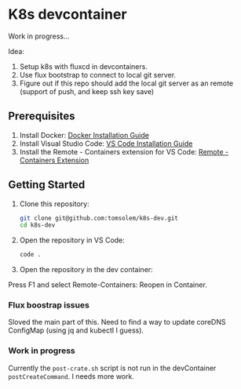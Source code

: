# K8s devcontainer

Work in progress...

Idea:

1) Setup k8s with fluxcd in devcontainers.
2) Use flux bootstrap to connect to local git server.
3) Figure out if this repo should add the local git server as an remote (support of push, and keep ssh key save)

## Prerequisites

1. Install Docker: [Docker Installation Guide](https://docs.docker.com/get-docker/)
2. Install Visual Studio Code: [VS Code Installation Guide](https://code.visualstudio.com/)
3. Install the Remote - Containers extension for VS Code: [Remote - Containers Extension](https://marketplace.visualstudio.com/items?itemName=ms-vscode-remote.remote-containers)

## Getting Started

1. Clone this repository:

   ```sh
   git clone git@github.com:tomsolem/k8s-dev.git
   cd k8s-dev
   ```

2. Open the repository in VS Code:

   ```sh
   code .
   ```

3. Open the repository in the dev container:

Press F1 and select Remote-Containers: Reopen in Container.

### Flux boostrap issues

Sloved the main part of this. Need to find a way to update coreDNS ConfigMap (using jq and kubectl I guess).

### Work in progress

Currently the `post-crate.sh` script is not run in the devContainer `postCreateCommand`. I needs more work.
